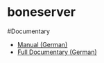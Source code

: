 boneserver
==========

#Documentary
- [Manual (German)](https://www.writelatex.com/read/zdjsjydnzrpb)
- [Full Documentary (German)](https://www.writelatex.com/read/wdvkwgjfbpwn)
